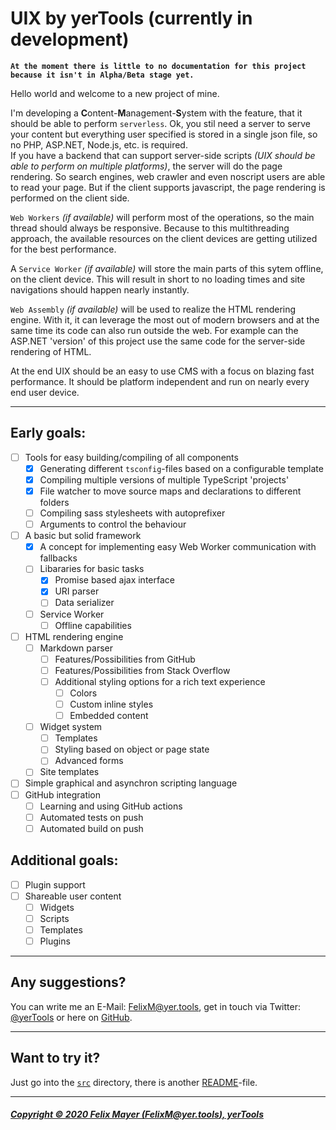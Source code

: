 # UIX by yerTools (currently in development)

**`At the moment there is little to no documentation for this project because it isn't in Alpha/Beta stage yet.`**

Hello world and welcome to a new project of mine.

I'm developing a **C**ontent-**M**anagement-**S**ystem with the feature, that it should be able to perform `serverless`.
Ok, you stil need a server to serve your content but everything user specified is stored in a single json file, so no PHP, ASP.NET, Node.js, etc. is required.  
If you have a backend that can support server-side scripts *(UIX should be able to perform on multiple platforms)*, the server will do the page rendering.
So search engines, web crawler and even noscript users are able to read your page.
But if the client supports javascript, the page rendering is performed on the client side.

`Web Workers` *(if available)* will perform most of the operations, so the main thread should always be responsive.
Because to this multithreading approach, the available resources on the client devices are getting utilized for the best performance.

A `Service Worker` *(if available)* will store the main parts of this sytem offline, on the client device.
This will result in short to no loading times and site navigations should happen nearly instantly.

`Web Assembly` *(if available)* will be used to realize the HTML rendering engine. With it, it can leverage the most out of modern browsers and at the same time its code can also run outside the web. For example can the ASP.NET 'version' of this project use the same code for the server-side rendering of HTML.

At the end UIX should be an easy to use CMS with a focus on blazing fast performance. It should be platform independent and run on nearly every end user device.

---

## Early goals:
- [ ] Tools for easy building/compiling of all components
    - [x] Generating different `tsconfig`-files based on a configurable template
    - [x] Compiling multiple versions of multiple TypeScript 'projects'
    - [x] File watcher to move source maps and declarations to different folders
    - [ ] Compiling sass stylesheets with autoprefixer
    - [ ] Arguments to control the behaviour
- [ ] A basic but solid framework
    - [x] A concept for implementing easy Web Worker communication with fallbacks
    - [ ] Libararies for basic tasks
        - [x] Promise based ajax interface
        - [x] URI parser
        - [ ] Data serializer
    - [ ] Service Worker
        - [ ] Offline capabilities
- [ ] HTML rendering engine
    - [ ] Markdown parser
        - [ ] Features/Possibilities from GitHub
        - [ ] Features/Possibilities from Stack Overflow
        - [ ] Additional styling options for a rich text experience
            - [ ] Colors
            - [ ] Custom inline styles
            - [ ] Embedded content
    - [ ] Widget system
        - [ ] Templates
        - [ ] Styling based on object or page state
        - [ ] Advanced forms
    - [ ] Site templates
- [ ] Simple graphical and asynchron scripting language
- [ ] GitHub integration
    - [ ] Learning and using GitHub actions
    - [ ] Automated tests on push
    - [ ] Automated build on push
    
## Additional goals:
- [ ] Plugin support
- [ ] Shareable user content
    - [ ] Widgets
    - [ ] Scripts
    - [ ] Templates
    - [ ] Plugins

---

## Any suggestions?

You can write me an E-Mail: [FelixM@yer.tools](mailto:FelixM@yer.tools), get in touch via Twitter: [@yerTools](https://twitter.com/yerTools) or here on [GitHub](https://github.com/yerTools).

---

## Want to try it?
Just go into the [`src`](src/) directory, there is another [README](src/README.md)-file.

---

##### [Copyright © 2020 Felix Mayer (FelixM@yer.tools), yerTools](LICENSE.md)
